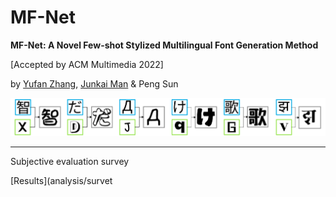 # MF-Net

**MF-Net: A Novel Few-shot Stylized Multilingual Font Generation Method**

[Accepted by ACM Multimedia 2022]

by [Yufan Zhang](https://yufanz.xyz), [Junkai Man](https://junkaiman.com) & Peng Sun

![1](./img/first.png)

---

Subjective evaluation survey

[Results](analysis/survet
